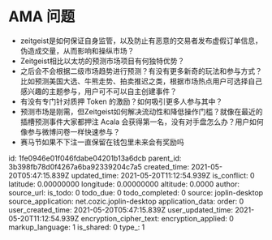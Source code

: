 # AMA 问题

- zeitgeist是如何保证自身监管，以及防止有恶意的交易者发布虚假订单信息，伪造成交量，从而影响和操纵市场？
- Zeitgeist相比以太坊的预测市场项目有何独特优势？ 
- 之后会不会根据二级市场趋势进行预测？有没有更多新奇的玩法和参与方式？比如预测美国大选、牛熊走势、拍卖推迟之类，根据市场热点用户可选择自己感兴趣的主题参与，用户可不可以自主创建事件？
- 有没有专门针对质押 Token 的激励？如何吸引更多人参与其中？ 
- 预测市场是刚需，但Zeitgeist如何解决流动性和降低操作门槛？就像在最近的插槽预测事件大家都押注 Acala 会获得第一名，没有对手盘怎么办？用户如何像参与微博问卷一样快速参与？
- 赛马节如果不下注一直保留在钱包里未来会有奖励吗

id: 1fe0946e01f046fdabe04201b13a6dcb
parent_id: 3b398fb78d0f4267a6ba92339204c7a5
created_time: 2021-05-20T05:47:15.839Z
updated_time: 2021-05-20T11:12:54.939Z
is_conflict: 0
latitude: 0.00000000
longitude: 0.00000000
altitude: 0.0000
author: 
source_url: 
is_todo: 0
todo_due: 0
todo_completed: 0
source: joplin-desktop
source_application: net.cozic.joplin-desktop
application_data: 
order: 0
user_created_time: 2021-05-20T05:47:15.839Z
user_updated_time: 2021-05-20T11:12:54.939Z
encryption_cipher_text: 
encryption_applied: 0
markup_language: 1
is_shared: 0
type_: 1